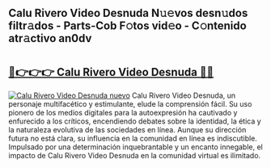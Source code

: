 ## Calu Rivero Video Desnuda N𝚞𝚎vos desn𝚞dos filtr𝚊dos - Parts-Cob F𝚘tos vid𝚎o - C𝚘ntenido atr𝚊ctivo an0dv

# <h2><a href="http://mb2321.tromn.icu/?c=Calu+Rivero+Video+Desnuda">🔗👉👉👉 Calu Rivero Video Desnuda 🔗🔗</a></h2>

[![Calu Rivero Video Desnuda nuevo](https://i.imgur.com/pEAQMta.gif)](http://mb2321.tromn.icu/?c=Calu+Rivero+Video+Desnuda)
Calu Rivero Video Desnuda, un personaje multifacético y estimulante, elude la comprensión fácil. Su uso pionero de los medios digitales para la autoexpresión ha cautivado y enfurecido a los críticos, encendiendo debates sobre la identidad, la ética y la naturaleza evolutiva de las sociedades en línea. Aunque su dirección futura no está clara, su influencia en la comunidad en línea es indiscutible. Impulsado por una determinación inquebrantable y un encanto innegable, el impacto de Calu Rivero Video Desnuda en la comunidad virtual es ilimitado.
